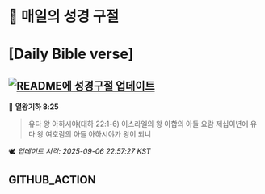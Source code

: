 # 🙏 매일의 성경 구절
# [Daily Bible verse]
## [![README에 성경구절 업데이트](https://github.com/DONGSUKA/first_test/actions/workflows/update-readme-bible.yml/badge.svg)](https://github.com/DONGSUKA/first_test/actions/workflows/update-readme-bible.yml)
<!-- START_BIBLE_VERSE -->
📖 **열왕기하 8:25**
> 유다 왕 아하시야(대하 22:1-6) 이스라엘의 왕 아합의 아들 요람 제십이년에 유다 왕 여호람의 아들 아하시야가 왕이 되니

🕊️ _업데이트 시각: 2025-09-06 22:57:27 KST_
  <!-- END_BIBLE_VERSE -->
## GITHUB_ACTION
